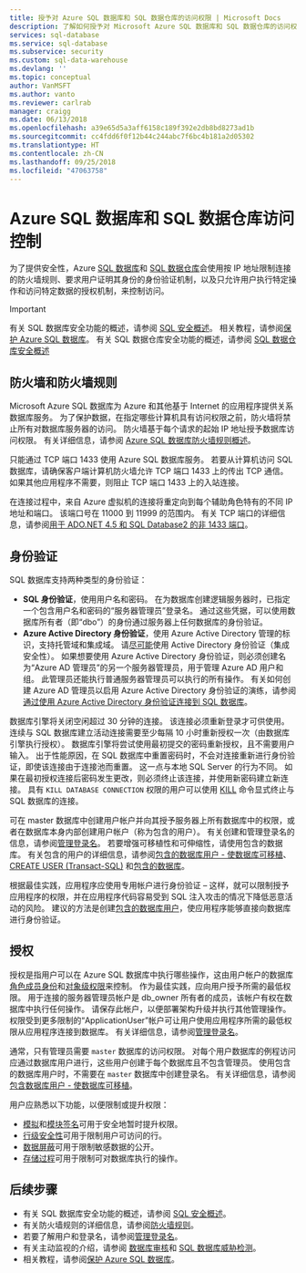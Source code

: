 ```yaml
---
title: 授予对 Azure SQL 数据库和 SQL 数据仓库的访问权限 | Microsoft Docs
description: 了解如何授予对 Microsoft Azure SQL 数据库和 SQL 数据仓库的访问权限。
services: sql-database
ms.service: sql-database
ms.subservice: security
ms.custom: sql-data-warehouse
ms.devlang: ''
ms.topic: conceptual
author: VanMSFT
ms.author: vanto
ms.reviewer: carlrab
manager: craigg
ms.date: 06/13/2018
ms.openlocfilehash: a39e65d5a3aff6158c189f392e2db8bd8273ad1b
ms.sourcegitcommit: cc4fdd6f0f12b44c244abc7f6bc4b181a2d05302
ms.translationtype: HT
ms.contentlocale: zh-CN
ms.lasthandoff: 09/25/2018
ms.locfileid: "47063758"
---
```

# <a name="azure-sql-database-and-sql-data-warehouse-access-control"></a>Azure SQL 数据库和 SQL 数据仓库访问控制
为了提供安全性，Azure [SQL 数据库](sql-database-technical-overview.md)和 [SQL 数据仓库](../sql-data-warehouse/sql-data-warehouse-overview-what-is.md)会使用按 IP 地址限制连接的防火墙规则、要求用户证明其身份的身份验证机制，以及只允许用户执行特定操作和访问特定数据的授权机制，来控制访问。 

> [!IMPORTANT]
> 有关 SQL 数据库安全功能的概述，请参阅 [SQL 安全概述](sql-database-security-overview.md)。 相关教程，请参阅[保护 Azure SQL 数据库](sql-database-security-tutorial.md)。 有关 SQL 数据仓库安全功能的概述，请参阅 [SQL 数据仓库安全概述](../sql-data-warehouse/sql-data-warehouse-overview-manage-security.md)

## <a name="firewall-and-firewall-rules"></a>防火墙和防火墙规则
Microsoft Azure SQL 数据库为 Azure 和其他基于 Internet 的应用程序提供关系数据库服务。 为了保护数据，在指定哪些计算机具有访问权限之前，防火墙将禁止所有对数据库服务器的访问。 防火墙基于每个请求的起始 IP 地址授予数据库访问权限。 有关详细信息，请参阅 [Azure SQL 数据库防火墙规则概述](sql-database-firewall-configure.md)。

只能通过 TCP 端口 1433 使用 Azure SQL 数据库服务。 若要从计算机访问 SQL 数据库，请确保客户端计算机防火墙允许 TCP 端口 1433 上的传出 TCP 通信。 如果其他应用程序不需要，则阻止 TCP 端口 1433 上的入站连接。 

在连接过程中，来自 Azure 虚拟机的连接将重定向到每个辅助角色特有的不同 IP 地址和端口。 该端口号在 11000 到 11999 的范围内。 有关 TCP 端口的详细信息，请参阅[用于 ADO.NET 4.5 和 SQL Database2 的非 1433 端口](sql-database-develop-direct-route-ports-adonet-v12.md)。

## <a name="authentication"></a>身份验证

SQL 数据库支持两种类型的身份验证：

* **SQL 身份验证**，使用用户名和密码。 在为数据库创建逻辑服务器时，已指定一个包含用户名和密码的“服务器管理员”登录名。 通过这些凭据，可以使用数据库所有者（即“dbo”）的身份通过服务器上任何数据库的身份验证。 
* **Azure Active Directory 身份验证**，使用 Azure Active Directory 管理的标识，支持托管域和集成域。 请[尽可能](https://docs.microsoft.com/sql/relational-databases/security/choose-an-authentication-mode)使用 Active Directory 身份验证（集成安全性）。 如果想要使用 Azure Active Directory 身份验证，则必须创建名为“Azure AD 管理员”的另一个服务器管理员，用于管理 Azure AD 用户和组。 此管理员还能执行普通服务器管理员可以执行的所有操作。 有关如何创建 Azure AD 管理员以启用 Azure Active Directory 身份验证的演练，请参阅[通过使用 Azure Active Directory 身份验证连接到 SQL 数据库](sql-database-aad-authentication.md)。

数据库引擎将关闭空闲超过 30 分钟的连接。 该连接必须重新登录才可供使用。 连续与 SQL 数据库建立活动连接需要至少每隔 10 小时重新授权一次（由数据库引擎执行授权）。 数据库引擎将尝试使用最初提交的密码重新授权，且不需要用户输入。 出于性能原因，在 SQL 数据库中重置密码时，不会对连接重新进行身份验证，即使该连接由于连接池而重置。 这一点与本地 SQL Server 的行为不同。 如果在最初授权连接后密码发生更改，则必须终止该连接，并使用新密码建立新连接。 具有 `KILL DATABASE CONNECTION` 权限的用户可以使用 [KILL](https://docs.microsoft.com/sql/t-sql/language-elements/kill-transact-sql) 命令显式终止与 SQL 数据库的连接。

可在 master 数据库中创建用户帐户并向其授予服务器上所有数据库中的权限，或者在数据库本身内部创建用户帐户（称为包含的用户）。 有关创建和管理登录名的信息，请参阅[管理登录名](sql-database-manage-logins.md)。 若要增强可移植性和可伸缩性，请使用包含的数据库。 有关包含的用户的详细信息，请参阅[包含的数据库用户 - 使数据库可移植](https://docs.microsoft.com/sql/relational-databases/security/contained-database-users-making-your-database-portable)、[CREATE USER (Transact-SQL)](https://docs.microsoft.com/sql/t-sql/statements/create-user-transact-sql) 和[包含的数据库](https://docs.microsoft.com/sql/relational-databases/databases/contained-databases)。

根据最佳实践，应用程序应使用专用帐户进行身份验证 – 这样，就可以限制授予应用程序的权限，并在应用程序代码容易受到 SQL 注入攻击的情况下降低恶意活动的风险。 建议的方法是创建[包含的数据库用户](https://docs.microsoft.com/sql/relational-databases/security/contained-database-users-making-your-database-portable)，使应用程序能够直接向数据库进行身份验证。 

## <a name="authorization"></a>授权

授权是指用户可以在 Azure SQL 数据库中执行哪些操作，这由用户帐户的数据库[角色成员身份](https://docs.microsoft.com/sql/relational-databases/security/authentication-access/database-level-roles)和[对象级权限](https://docs.microsoft.com/sql/relational-databases/security/permissions-database-engine)来控制。 作为最佳实践，应向用户授予所需的最低权限。 用于连接的服务器管理员帐户是 db_owner 所有者的成员，该帐户有权在数据库中执行任何操作。 请保存此帐户，以便部署架构升级并执行其他管理操作。 权限受到更多限制的“ApplicationUser”帐户可让用户使用应用程序所需的最低权限从应用程序连接到数据库。 有关详细信息，请参阅[管理登录名](sql-database-manage-logins.md)。

通常，只有管理员需要 `master` 数据库的访问权限。 对每个用户数据库的例程访问应通过数据库用户进行，这些用户创建于每个数据库且不包含管理员。 使用包含的数据库用户时，不需要在 `master` 数据库中创建登录名。 有关详细信息，请参阅[包含数据库用户 - 使数据库可移植](https://docs.microsoft.com/sql/relational-databases/security/contained-database-users-making-your-database-portable)。

用户应熟悉以下功能，以便限制或提升权限：   
* [模拟](https://docs.microsoft.com/dotnet/framework/data/adonet/sql/customizing-permissions-with-impersonation-in-sql-server)和[模块签名](https://docs.microsoft.com/dotnet/framework/data/adonet/sql/signing-stored-procedures-in-sql-server)可用于安全地暂时提升权限。
* [行级安全性](https://docs.microsoft.com/sql/relational-databases/security/row-level-security)可用于限制用户可访问的行。
* [数据屏蔽](sql-database-dynamic-data-masking-get-started.md)可用于限制敏感数据的公开。
* [存储过程](https://docs.microsoft.com/sql/relational-databases/stored-procedures/stored-procedures-database-engine)可用于限制可对数据库执行的操作。

## <a name="next-steps"></a>后续步骤

- 有关 SQL 数据库安全功能的概述，请参阅 [SQL 安全概述](sql-database-security-overview.md)。
- 有关防火墙规则的详细信息，请参阅[防火墙规则](sql-database-firewall-configure.md)。
- 若要了解用户和登录名，请参阅[管理登录名](sql-database-manage-logins.md)。 
- 有关主动监视的介绍，请参阅 [数据库审核](sql-database-auditing.md)和 [SQL 数据库威胁检测](sql-database-threat-detection.md)。
- 相关教程，请参阅[保护 Azure SQL 数据库](sql-database-security-tutorial.md)。

